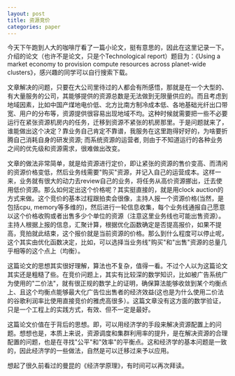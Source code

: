 ```yaml
---
layout: post
title: 资源竞价
categories: paper
---
```


今天下午跑到人大的咖啡厅看了一篇小论文，挺有意思的，因此在这里记录一下。介绍的论文（也许不是论文，只是个Technological report）题目为：《Using a market economy to provision compute resources across planet-wide clusters》，感兴趣的同学可以自行搜索下载。

文章解决的问题，只要在大公司里待过的人都会有所感悟，那就是在一个大型的、有大量服务的公司，其能够提供的资源总数是无法做到无限量供应的。而且考虑到地域因素，比如中国产煤地电价低、北方比南方制冷成本低、各地基础光纤出口带宽、用户的分布等，资源提供很容易出现地域不均。这种时候就需要把一些不必要运行在紧张资源机房内的任务，迁移到资源不紧张的机房那里。于是问题就来了，谁能做出这个决定？靠业务自己肯定不靠谱，我服务在这里跑得好好的，为啥要折腾自己消耗自身的研发资源; 而系统资源的运营者, 则由于不知道运行的各种业务之间的优先级和资源需求，很难做出改变。

文章的做法非常简单，就是给资源进行定价，即让紧张的资源的售价变高、而清闲的资源价格变低，然后业务线需要"购买"资源，并记入自己的运营成本。这样一来，业务就有很大的动力去review自己的业务，将任务从高价资源挪出，迁去使用低价资源。那么如何定出这个价格呢？其实挺直接的，就是用clock auction的方式来做。这个竞价的基本过程跟拍卖会很像，主持人报一个资源价格(当然，是包括cpu, memory等多维的)，然后进行一轮信息收集，每个业务线通报自己愿意以这个价格收购或者出售多少个单位的资源（注意这里业务线也可能出售资源）。主持人根据上报的信息，汇聚计算，根据优化函数确定是否提高报价，如果不提高，竞拍就此结束，这个报价就是当前资源的价格。那么到什么程度可以停止呢，这个其实由优化函数决定，比如，可以选择当业务线"购买"和"出售"资源的总量几乎相等的这个点上（均衡）。

这篇论文的思想其实很好理解，算法也不复杂，值得一看。不过个人以为这篇论文其实还是粗糙了些。在竞价问题上，其实有比较深的数学知识，比如被广告系统广为使用的"二价法"，就有很正规的数学上的证明，确保算法能够收敛到某个均衡点上、且这个均衡点能够最大化广告位出售者的经济效益(这也是为什么使用二价法的谷歌利润率比使用直接竞价的雅虎高很多）。这篇文章没有这方面的数学验证，只是一个工程上的实践方式，有效、但不一定是最好。

这篇论文价值在于背后的思想。即，可以用经济学的手段来解决资源配置上的问题。想想也是，本质上来说，资源调度和集群利用率的提升，是在解决资源的合理配置的问题，也是在寻找"公平"和"效率"的平衡点。这和经济学的基本问题是一致的，因此经济学的一些做法，自然是可以迁移过来予以应用。

想起了很久前看过的曼昆的《经济学原理》，有时间可以再次拜读。
